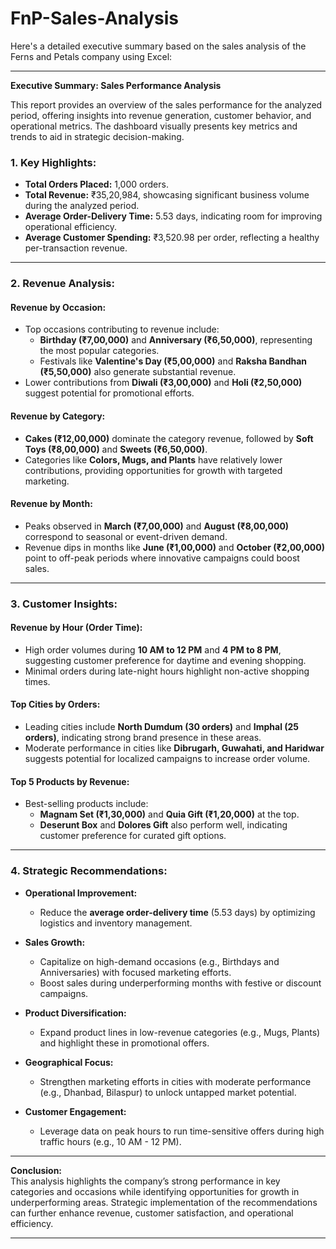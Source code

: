 # FnP-Sales-Analysis

Here's a detailed executive summary based on the sales analysis of the Ferns and Petals company using Excel:

---

**Executive Summary: Sales Performance Analysis**

This report provides an overview of the sales performance for the analyzed period, offering insights into revenue generation, customer behavior, and operational metrics. The dashboard visually presents key metrics and trends to aid in strategic decision-making.

### **1. Key Highlights:**
- **Total Orders Placed:** 1,000 orders.
- **Total Revenue:** ₹35,20,984, showcasing significant business volume during the analyzed period.
- **Average Order-Delivery Time:** 5.53 days, indicating room for improving operational efficiency.
- **Average Customer Spending:** ₹3,520.98 per order, reflecting a healthy per-transaction revenue.

---

### **2. Revenue Analysis:**
#### **Revenue by Occasion:**
- Top occasions contributing to revenue include:
  - **Birthday (₹7,00,000)** and **Anniversary (₹6,50,000)**, representing the most popular categories.
  - Festivals like **Valentine's Day (₹5,00,000)** and **Raksha Bandhan (₹5,50,000)** also generate substantial revenue.
- Lower contributions from **Diwali (₹3,00,000)** and **Holi (₹2,50,000)** suggest potential for promotional efforts.

#### **Revenue by Category:**
- **Cakes (₹12,00,000)** dominate the category revenue, followed by **Soft Toys (₹8,00,000)** and **Sweets (₹6,50,000)**.
- Categories like **Colors, Mugs, and Plants** have relatively lower contributions, providing opportunities for growth with targeted marketing.

#### **Revenue by Month:**
- Peaks observed in **March (₹7,00,000)** and **August (₹8,00,000)** correspond to seasonal or event-driven demand.
- Revenue dips in months like **June (₹1,00,000)** and **October (₹2,00,000)** point to off-peak periods where innovative campaigns could boost sales.

---

### **3. Customer Insights:**
#### **Revenue by Hour (Order Time):**
- High order volumes during **10 AM to 12 PM** and **4 PM to 8 PM**, suggesting customer preference for daytime and evening shopping.
- Minimal orders during late-night hours highlight non-active shopping times.

#### **Top Cities by Orders:**
- Leading cities include **North Dumdum (30 orders)** and **Imphal (25 orders)**, indicating strong brand presence in these areas.
- Moderate performance in cities like **Dibrugarh, Guwahati, and Haridwar** suggests potential for localized campaigns to increase order volume.

#### **Top 5 Products by Revenue:**
- Best-selling products include:
  - **Magnam Set (₹1,30,000)** and **Quia Gift (₹1,20,000)** at the top.
  - **Deserunt Box** and **Dolores Gift** also perform well, indicating customer preference for curated gift options.

---

### **4. Strategic Recommendations:**
- **Operational Improvement:**
  - Reduce the **average order-delivery time** (5.53 days) by optimizing logistics and inventory management.
  
- **Sales Growth:**
  - Capitalize on high-demand occasions (e.g., Birthdays and Anniversaries) with focused marketing efforts.
  - Boost sales during underperforming months with festive or discount campaigns.
  
- **Product Diversification:**
  - Expand product lines in low-revenue categories (e.g., Mugs, Plants) and highlight these in promotional offers.
  
- **Geographical Focus:**
  - Strengthen marketing efforts in cities with moderate performance (e.g., Dhanbad, Bilaspur) to unlock untapped market potential.
  
- **Customer Engagement:**
  - Leverage data on peak hours to run time-sensitive offers during high traffic hours (e.g., 10 AM - 12 PM).

---

**Conclusion:**  
This analysis highlights the company’s strong performance in key categories and occasions while identifying opportunities for growth in underperforming areas. Strategic implementation of the recommendations can further enhance revenue, customer satisfaction, and operational efficiency.

--- 

